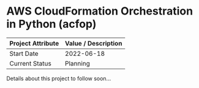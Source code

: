 # AWS CloudFormation Orchestration in Python (acfop)

| Project Attribute | Value / Description |
|-------------------|---------------------|
| Start Date        | 2022-06-18          |
| Current Status    | Planning            |

Details about this project to follow soon...

